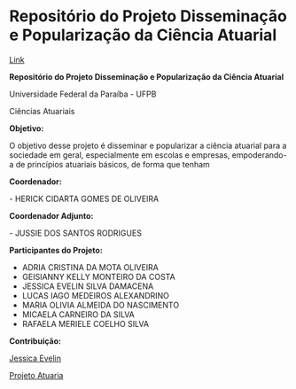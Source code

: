 <h1> Repositório do Projeto Disseminação e Popularização da Ciência Atuarial </h1>

<a href = 'https://projetoatuaria.github.io/'> Link </a>

<p> 
  <b> Repositório do Projeto Disseminação e Popularização da Ciência Atuarial </b> 
</p>

<p> 
  Universidade Federal da Paraíba - UFPB 
</p>

<p> 
  Ciências Atuariais 
</p>
<p>
<b> Objetivo: </b>
<p>
<p>
  O objetivo desse projeto é disseminar e popularizar a ciência atuarial para a sociedade em geral, especialmente em escolas e empresas,
empoderando-a de princípios atuariais básicos, de forma que tenham 
</p>
<p>
<b> Coordenador: </b>
<p>
- HERICK CIDARTA GOMES DE OLIVEIRA 
 </p>
 <b> Coordenador Adjunto: </b>
 <p>
 - JUSSIE DOS SANTOS RODRIGUES
  </p>
</p>

<p> 
  <b> Participantes do Projeto: </b>
</p>

- ADRIA CRISTINA DA MOTA OLIVEIRA
- GEISIANNY KELLY MONTEIRO DA COSTA
- JESSICA EVELIN SILVA DAMACENA
- LUCAS IAGO MEDEIROS ALEXANDRINO
- MARIA OLIVIA ALMEIDA DO NASCIMENTO
- MICAELA CARNEIRO DA SILVA
- RAFAELA MERIELE COELHO SILVA


<b> Contribuição:</b>
<p>
  <a href = "https://github.com/jessicaevelin">Jessica Evelin</a>
</p>
<p>
  <a href = "https://github.com/projetoatuaria/">Projeto Atuaria</a>
</p>
